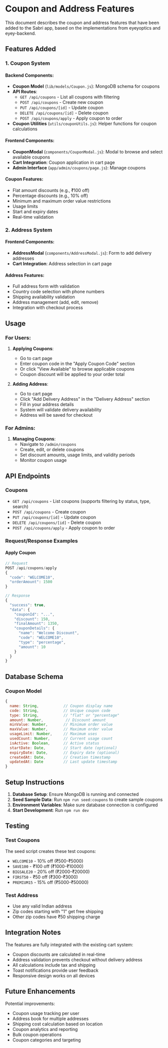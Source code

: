 # Coupon and Address Features

This document describes the coupon and address features that have been added to the Sabri app, based on the implementations from eyeyoptics and eyey-backend.

## Features Added

### 1. Coupon System

#### Backend Components:

- **Coupon Model** (`lib/models/Coupon.js`): MongoDB schema for coupons
- **API Routes**:
  - `GET /api/coupons` - List all coupons with filtering
  - `POST /api/coupons` - Create new coupon
  - `PUT /api/coupons/[id]` - Update coupon
  - `DELETE /api/coupons/[id]` - Delete coupon
  - `POST /api/coupons/apply` - Apply coupon to order
- **Coupon Utilities** (`utils/couponUtils.js`): Helper functions for coupon calculations

#### Frontend Components:

- **CouponModal** (`components/CouponModal.js`): Modal to browse and select available coupons
- **Cart Integration**: Coupon application in cart page
- **Admin Interface** (`app/admin/coupons/page.js`): Manage coupons

#### Coupon Features:

- Flat amount discounts (e.g., ₹100 off)
- Percentage discounts (e.g., 10% off)
- Minimum and maximum order value restrictions
- Usage limits
- Start and expiry dates
- Real-time validation

### 2. Address System

#### Frontend Components:

- **AddressModal** (`components/AddressModal.js`): Form to add delivery addresses
- **Cart Integration**: Address selection in cart page

#### Address Features:

- Full address form with validation
- Country code selection with phone numbers
- Shipping availability validation
- Address management (add, edit, remove)
- Integration with checkout process

## Usage

### For Users:

1. **Applying Coupons**:

   - Go to cart page
   - Enter coupon code in the "Apply Coupon Code" section
   - Or click "View Available" to browse applicable coupons
   - Coupon discount will be applied to your order total

2. **Adding Address**:
   - Go to cart page
   - Click "Add Delivery Address" in the "Delivery Address" section
   - Fill in your address details
   - System will validate delivery availability
   - Address will be saved for checkout

### For Admins:

1. **Managing Coupons**:
   - Navigate to `/admin/coupons`
   - Create, edit, or delete coupons
   - Set discount amounts, usage limits, and validity periods
   - Monitor coupon usage

## API Endpoints

### Coupons

- `GET /api/coupons` - List coupons (supports filtering by status, type, search)
- `POST /api/coupons` - Create coupon
- `PUT /api/coupons/[id]` - Update coupon
- `DELETE /api/coupons/[id]` - Delete coupon
- `POST /api/coupons/apply` - Apply coupon to order

### Request/Response Examples

#### Apply Coupon

```javascript
// Request
POST /api/coupons/apply
{
  "code": "WELCOME10",
  "orderAmount": 1500
}

// Response
{
  "success": true,
  "data": {
    "couponId": "...",
    "discount": 150,
    "finalAmount": 1350,
    "couponDetails": {
      "name": "Welcome Discount",
      "code": "WELCOME10",
      "type": "percentage",
      "amount": 10
    }
  }
}
```

## Database Schema

### Coupon Model

```javascript
{
  name: String,           // Coupon display name
  code: String,           // Unique coupon code
  type: String,           // "flat" or "percentage"
  amount: Number,          // Discount amount
  minValue: Number,       // Minimum order value
  maxValue: Number,       // Maximum order value
  usageLimit: Number,     // Maximum uses
  usedCount: Number,      // Current usage count
  isActive: Boolean,      // Active status
  startDate: Date,        // Start date (optional)
  expiryDate: Date,       // Expiry date (optional)
  createdAt: Date,        // Creation timestamp
  updatedAt: Date         // Last update timestamp
}
```

## Setup Instructions

1. **Database Setup**: Ensure MongoDB is running and connected
2. **Seed Sample Data**: Run `npm run seed:coupons` to create sample coupons
3. **Environment Variables**: Make sure database connection is configured
4. **Start Development**: Run `npm run dev`

## Testing

### Test Coupons

The seed script creates these test coupons:

- `WELCOME10` - 10% off (₹500-₹5000)
- `SAVE100` - ₹100 off (₹1000-₹10000)
- `BIGSALE20` - 20% off (₹2000-₹20000)
- `FIRST50` - ₹50 off (₹300-₹3000)
- `PREMIUM15` - 15% off (₹5000-₹50000)

### Test Address

- Use any valid Indian address
- Zip codes starting with "1" get free shipping
- Other zip codes have ₹50 shipping charge

## Integration Notes

The features are fully integrated with the existing cart system:

- Coupon discounts are calculated in real-time
- Address validation prevents checkout without delivery address
- All calculations include tax and shipping
- Toast notifications provide user feedback
- Responsive design works on all devices

## Future Enhancements

Potential improvements:

- Coupon usage tracking per user
- Address book for multiple addresses
- Shipping cost calculation based on location
- Coupon analytics and reporting
- Bulk coupon operations
- Coupon categories and targeting
